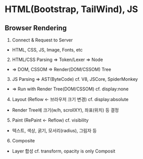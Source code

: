 # HTML(Bootstrap, TailWind), JS

## Browser Rendering
1. Connect & Request to Server
  - HTML, CSS, JS, Image, Fonts, etc
2. HTML/CSS Parsing ⇒ Token/Lexer ⇒ Node
  - ⇒ DOM, CSSOM ⇒ Render(DOM/CSSOM) Tree
3. JS Parsing ⇒ AST(ByteCode)        cf. V8, JSCore, SpiderMonkey
  - ⇒ Run with Render Tree(DOM/CSSOM)     cf. display:none
4. Layout (Reflow ← 브라우저 크기 변경)       cf. display:absolute
  - Render Tree에 크기(w/h, scrollXY), 좌표(위치) 등 결정
5. Paint (RePaint ← Reflow)               cf. visibility
  - 텍스트, 색상, 굵기, 모서리(radius), 그림자 등
6. Composite                  
  - Layer 합성                   cf. transform, opacity is only Composit
